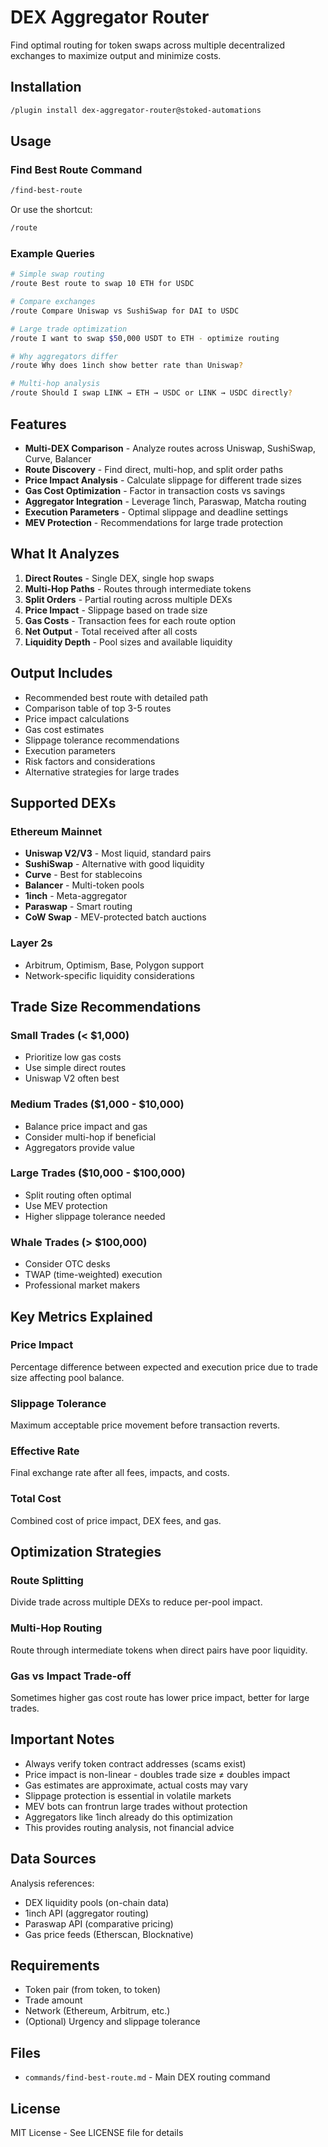 # DEX Aggregator Router

Find optimal routing for token swaps across multiple decentralized exchanges to maximize output and minimize costs.

## Installation

```bash
/plugin install dex-aggregator-router@stoked-automations
```

## Usage

### Find Best Route Command

```bash
/find-best-route
```

Or use the shortcut:
```bash
/route
```

### Example Queries

```bash
# Simple swap routing
/route Best route to swap 10 ETH for USDC

# Compare exchanges
/route Compare Uniswap vs SushiSwap for DAI to USDC

# Large trade optimization
/route I want to swap $50,000 USDT to ETH - optimize routing

# Why aggregators differ
/route Why does 1inch show better rate than Uniswap?

# Multi-hop analysis
/route Should I swap LINK → ETH → USDC or LINK → USDC directly?
```

## Features

- **Multi-DEX Comparison** - Analyze routes across Uniswap, SushiSwap, Curve, Balancer
- **Route Discovery** - Find direct, multi-hop, and split order paths
- **Price Impact Analysis** - Calculate slippage for different trade sizes
- **Gas Cost Optimization** - Factor in transaction costs vs savings
- **Aggregator Integration** - Leverage 1inch, Paraswap, Matcha routing
- **Execution Parameters** - Optimal slippage and deadline settings
- **MEV Protection** - Recommendations for large trade protection

## What It Analyzes

1. **Direct Routes** - Single DEX, single hop swaps
2. **Multi-Hop Paths** - Routes through intermediate tokens
3. **Split Orders** - Partial routing across multiple DEXs
4. **Price Impact** - Slippage based on trade size
5. **Gas Costs** - Transaction fees for each route option
6. **Net Output** - Total received after all costs
7. **Liquidity Depth** - Pool sizes and available liquidity

## Output Includes

- Recommended best route with detailed path
- Comparison table of top 3-5 routes
- Price impact calculations
- Gas cost estimates
- Slippage tolerance recommendations
- Execution parameters
- Risk factors and considerations
- Alternative strategies for large trades

## Supported DEXs

### Ethereum Mainnet
- **Uniswap V2/V3** - Most liquid, standard pairs
- **SushiSwap** - Alternative with good liquidity
- **Curve** - Best for stablecoins
- **Balancer** - Multi-token pools
- **1inch** - Meta-aggregator
- **Paraswap** - Smart routing
- **CoW Swap** - MEV-protected batch auctions

### Layer 2s
- Arbitrum, Optimism, Base, Polygon support
- Network-specific liquidity considerations

## Trade Size Recommendations

### Small Trades (< $1,000)
- Prioritize low gas costs
- Use simple direct routes
- Uniswap V2 often best

### Medium Trades ($1,000 - $10,000)
- Balance price impact and gas
- Consider multi-hop if beneficial
- Aggregators provide value

### Large Trades ($10,000 - $100,000)
- Split routing often optimal
- Use MEV protection
- Higher slippage tolerance needed

### Whale Trades (> $100,000)
- Consider OTC desks
- TWAP (time-weighted) execution
- Professional market makers

## Key Metrics Explained

### Price Impact
Percentage difference between expected and execution price due to trade size affecting pool balance.

### Slippage Tolerance
Maximum acceptable price movement before transaction reverts.

### Effective Rate
Final exchange rate after all fees, impacts, and costs.

### Total Cost
Combined cost of price impact, DEX fees, and gas.

## Optimization Strategies

### Route Splitting
Divide trade across multiple DEXs to reduce per-pool impact.

### Multi-Hop Routing
Route through intermediate tokens when direct pairs have poor liquidity.

### Gas vs Impact Trade-off
Sometimes higher gas cost route has lower price impact, better for large trades.

## Important Notes

- Always verify token contract addresses (scams exist)
- Price impact is non-linear - doubles trade size ≠ doubles impact
- Gas estimates are approximate, actual costs may vary
- Slippage protection is essential in volatile markets
- MEV bots can frontrun large trades without protection
- Aggregators like 1inch already do this optimization
- This provides routing analysis, not financial advice

## Data Sources

Analysis references:
- DEX liquidity pools (on-chain data)
- 1inch API (aggregator routing)
- Paraswap API (comparative pricing)
- Gas price feeds (Etherscan, Blocknative)

## Requirements

- Token pair (from token, to token)
- Trade amount
- Network (Ethereum, Arbitrum, etc.)
- (Optional) Urgency and slippage tolerance

## Files

- `commands/find-best-route.md` - Main DEX routing command

## License

MIT License - See LICENSE file for details
